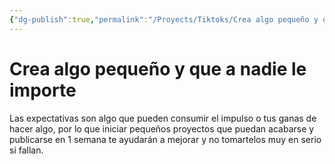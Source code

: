 ```yaml
---
{"dg-publish":true,"permalink":"/Proyects/Tiktoks/Crea algo pequeño y que a nadie le importe/","tags":["NoteType/KanbanNote"],"updated":"2023-11-06T22:10:32.255-05:00"}
---
```



# Crea algo pequeño y que a nadie le importe

Las expectativas son algo que pueden consumir el impulso o tus ganas de hacer algo, por lo que iniciar pequeños proyectos que puedan acabarse y publicarse en 1 semana te ayudarán a mejorar y no tomartelos muy en serio si fallan.